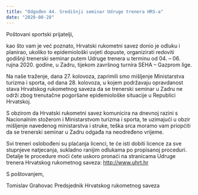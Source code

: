 ```yaml
---
title: "Odgođen 44. Središnji seminar Udruge trenera HRS-a"
date: "2020-08-28"
---
```


Poštovani sportski prijatelji,

kao što vam je već poznato, Hrvatski rukometni savez donio je odluku i planirao, ukoliko to epidemiološki uvjeti dopuste, organizirati redoviti godišnji trenerski seminar putem Udruge trenera u terminu od 04. – 06. rujna 2020. godine, u Zadru, tijekom završnog turnira SEHA – Gazprom lige.

Na naše traženje, dana 27. kolovoza, zaprimili smo mišljenje Ministarstva turizma i sporta, od dana 28. kolovoza, u kojem podržavaju opravdanost stava Hrvatskog rukometnog saveza da se trenerski seminar u Zadru ne održi zbog trenutačne pogoršane epidemiološke situacije u Republici Hrvatskoj.

S obzirom da Hrvatski rukometni savez komunicira na dnevnoj razini s Nacionalnim stožerom i Ministarstvom turizma i sporta, te uzimajući u obzir mišljenje navedenog ministarstva i struke, teška srca moramo vam priopćiti da se trenerski seminar u Zadru odgađa na neodređeno vrijeme.

Svi treneri oslobođeni su plaćanja licenci, te će isti dobiti licence za sve stupnjeve natjecanja, sukladno ranijim odlukama po propisanoj proceduri. Detalje te procedure moći ćete uskoro pronaći na stranicama Udruge trenera Hrvatskog rukometnog saveza: http://www.uhrt.hr

S poštovanjem,

Tomislav Grahovac
Predsjednik Hrvatskog rukometnog saveza
